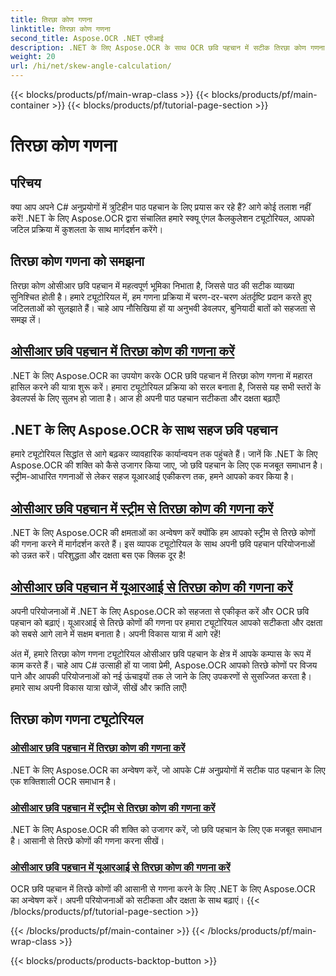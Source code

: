 ```yaml
---
title: तिरछा कोण गणना
linktitle: तिरछा कोण गणना
second_title: Aspose.OCR .NET एपीआई
description: .NET के लिए Aspose.OCR के साथ OCR छवि पहचान में सटीक तिरछा कोण गणना के रहस्यों को अनलॉक करें। अपनी परियोजनाओं में सहजता से सटीकता और दक्षता बढ़ाएँ।
weight: 20
url: /hi/net/skew-angle-calculation/
---
```


{{< blocks/products/pf/main-wrap-class >}}
{{< blocks/products/pf/main-container >}}
{{< blocks/products/pf/tutorial-page-section >}}

# तिरछा कोण गणना

## परिचय

क्या आप अपने C# अनुप्रयोगों में त्रुटिहीन पाठ पहचान के लिए प्रयास कर रहे हैं? आगे कोई तलाश नहीं करें! .NET के लिए Aspose.OCR द्वारा संचालित हमारे स्क्यू एंगल कैलकुलेशन ट्यूटोरियल, आपको जटिल प्रक्रिया में कुशलता के साथ मार्गदर्शन करेंगे।

## तिरछा कोण गणना को समझना
तिरछा कोण ओसीआर छवि पहचान में महत्वपूर्ण भूमिका निभाता है, जिससे पाठ की सटीक व्याख्या सुनिश्चित होती है। हमारे ट्यूटोरियल में, हम गणना प्रक्रिया में चरण-दर-चरण अंतर्दृष्टि प्रदान करते हुए जटिलताओं को सुलझाते हैं। चाहे आप नौसिखिया हों या अनुभवी डेवलपर, बुनियादी बातों को सहजता से समझ लें।

## [ओसीआर छवि पहचान में तिरछा कोण की गणना करें](./calculate-skew-angle/)
.NET के लिए Aspose.OCR का उपयोग करके OCR छवि पहचान में तिरछा कोण गणना में महारत हासिल करने की यात्रा शुरू करें। हमारा ट्यूटोरियल प्रक्रिया को सरल बनाता है, जिससे यह सभी स्तरों के डेवलपर्स के लिए सुलभ हो जाता है। आज ही अपनी पाठ पहचान सटीकता और दक्षता बढ़ाएँ!

## .NET के लिए Aspose.OCR के साथ सहज छवि पहचान
हमारे ट्यूटोरियल सिद्धांत से आगे बढ़कर व्यावहारिक कार्यान्वयन तक पहुंचते हैं। जानें कि .NET के लिए Aspose.OCR की शक्ति को कैसे उजागर किया जाए, जो छवि पहचान के लिए एक मजबूत समाधान है। स्ट्रीम-आधारित गणनाओं से लेकर सहज यूआरआई एकीकरण तक, हमने आपको कवर किया है।

## [ओसीआर छवि पहचान में स्ट्रीम से तिरछा कोण की गणना करें](./calculate-skew-angle-from-stream/)
.NET के लिए Aspose.OCR की क्षमताओं का अन्वेषण करें क्योंकि हम आपको स्ट्रीम से तिरछे कोणों की गणना करने में मार्गदर्शन करते हैं। इस व्यापक ट्यूटोरियल के साथ अपनी छवि पहचान परियोजनाओं को उन्नत करें। परिशुद्धता और दक्षता बस एक क्लिक दूर है!

## [ओसीआर छवि पहचान में यूआरआई से तिरछा कोण की गणना करें](./calculate-skew-angle-from-uri/)
अपनी परियोजनाओं में .NET के लिए Aspose.OCR को सहजता से एकीकृत करें और OCR छवि पहचान को बढ़ाएं। यूआरआई से तिरछे कोणों की गणना पर हमारा ट्यूटोरियल आपको सटीकता और दक्षता को सबसे आगे लाने में सक्षम बनाता है। अपनी विकास यात्रा में आगे रहें!

अंत में, हमारे तिरछा कोण गणना ट्यूटोरियल ओसीआर छवि पहचान के क्षेत्र में आपके कम्पास के रूप में काम करते हैं। चाहे आप C# उत्साही हों या जावा प्रेमी, Aspose.OCR आपको तिरछे कोणों पर विजय पाने और आपकी परियोजनाओं को नई ऊंचाइयों तक ले जाने के लिए उपकरणों से सुसज्जित करता है। हमारे साथ अपनी विकास यात्रा खोजें, सीखें और क्रांति लाएँ!
## तिरछा कोण गणना ट्यूटोरियल
### [ओसीआर छवि पहचान में तिरछा कोण की गणना करें](./calculate-skew-angle/)
.NET के लिए Aspose.OCR का अन्वेषण करें, जो आपके C# अनुप्रयोगों में सटीक पाठ पहचान के लिए एक शक्तिशाली OCR समाधान है।
### [ओसीआर छवि पहचान में स्ट्रीम से तिरछा कोण की गणना करें](./calculate-skew-angle-from-stream/)
.NET के लिए Aspose.OCR की शक्ति को उजागर करें, जो छवि पहचान के लिए एक मजबूत समाधान है। आसानी से तिरछे कोणों की गणना करना सीखें।
### [ओसीआर छवि पहचान में यूआरआई से तिरछा कोण की गणना करें](./calculate-skew-angle-from-uri/)
OCR छवि पहचान में तिरछे कोणों की आसानी से गणना करने के लिए .NET के लिए Aspose.OCR का अन्वेषण करें। अपनी परियोजनाओं को सटीकता और दक्षता के साथ बढ़ाएं।
{{< /blocks/products/pf/tutorial-page-section >}}

{{< /blocks/products/pf/main-container >}}
{{< /blocks/products/pf/main-wrap-class >}}

{{< blocks/products/products-backtop-button >}}
